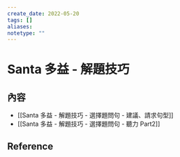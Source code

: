 ```yaml
---
create_date: 2022-05-20
tags: []	
aliases:
notetype: ""
---
```


# Santa 多益 - 解題技巧

## 內容

- [[Santa 多益 - 解題技巧 - 選擇題問句 - 建議、請求句型]]
- [[Santa 多益 - 解題技巧 - 選擇題問句 - 聽力 Part2]]

## Reference